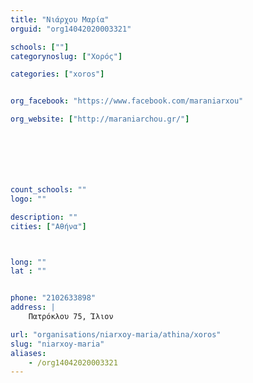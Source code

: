 ```yaml
---
title: "Νιάρχου Μαρία"
orguid: "org14042020003321"

schools: [""]
categorynoslug: ["Χορός"]

categories: ["xoros"]


org_facebook: "https://www.facebook.com/maraniarxou"

org_website: ["http://maraniarchou.gr/"]







count_schools: ""
logo: ""

description: ""
cities: ["Αθήνα"]



long: ""
lat : ""


phone: "2102633898"
address: |
    Πατρόκλου 75, Ίλιον

url: "organisations/niarxoy-maria/athina/xoros"
slug: "niarxoy-maria"
aliases:
    - /org14042020003321
---
```



